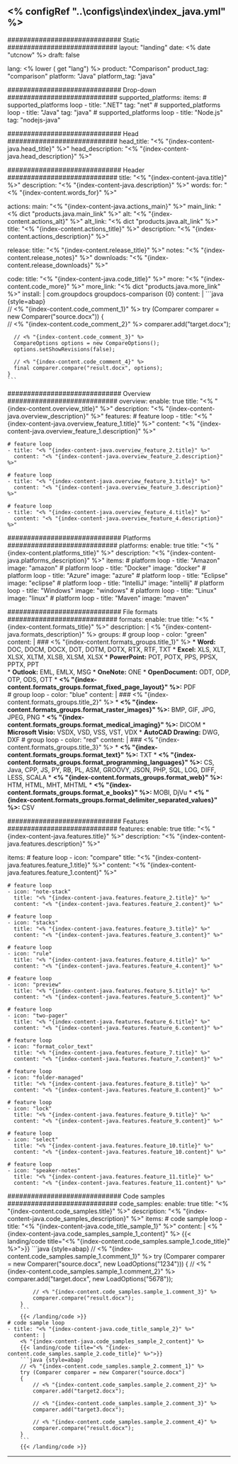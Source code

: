 <% configRef "..\\configs\\index\\index_java.yml" %>
---
############################# Static ############################
layout: "landing"
date: <% date "utcnow" %>
draft: false

lang: <% lower ( get "lang") %>
product: "Comparison"
product_tag: "comparison"
platform: "Java"
platform_tag: "java"

############################# Drop-down ############################
supported_platforms:
  items:
    # supported_platforms loop
    - title: ".NET"
      tag: "net"
    # supported_platforms loop
    - title: "Java"
      tag: "java"
    # supported_platforms loop
    - title: "Node.js"
      tag: "nodejs-java"

############################# Head ############################
head_title: "<% "{index-content-java.head_title}" %>"
head_description: "<% "{index-content-java.head_description}" %>"

############################# Header ############################
title: "<% "{index-content-java.title}" %>"
description: "<% "{index-content-java.description}" %>"
words:
  for: "<% "{index-content.words_for}" %>"

actions:
  main: "<% "{index-content-java.actions_main}" %>"
  main_link: "<% dict "products.java.main_link" %>"
  alt: "<% "{index-content.actions_alt}" %>"
  alt_link: "<% dict "products.java.alt_link" %>"
  title: "<% "{index-content.actions_title}" %>"
  description: "<% "{index-content.actions_description}" %>"

release:
  title: "<% "{index-content.release_title}" %>"
  notes: "<% "{index-content.release_notes}" %>"
  downloads: "<% "{index-content.release_downloads}" %>"

code:
  title: "<% "{index-content-java.code_title}" %>"
  more: "<% "{index-content.code_more}" %>"
  more_link: "<% dict "products.java.more_link" %>"
  install: |
    <dependency>
      <groupId>com.groupdocs</groupId>
      <artifactId>groupdocs-comparison</artifactId>
      <version>{0}</version>
    </dependency>
  content: |
    ```java {style=abap}  
    // <% "{index-content.code_comment_1}" %>
    try (Comparer comparer = new Comparer("source.docx"))
    {    
      // <% "{index-content.code_comment_2}" %>
      comparer.add("target.docx");

      // <% "{index-content.code_comment_3}" %>
      CompareOptions options = new CompareOptions();
      options.setShowRevisions(false);

      // <% "{index-content.code_comment_4}" %>
      final comparer.compare("result.docx", options);
    }    
    ```

############################# Overview ############################
overview:
  enable: true
  title: "<% "{index-content.overview_title}" %>"
  description: "<% "{index-content-java.overview_description}" %>"
  features:
    # feature loop
    - title: "<% "{index-content-java.overview_feature_1.title}" %>"
      content: "<% "{index-content-java.overview_feature_1.description}" %>"

    # feature loop
    - title: "<% "{index-content-java.overview_feature_2.title}" %>"
      content: "<% "{index-content-java.overview_feature_2.description}" %>"

    # feature loop
    - title: "<% "{index-content-java.overview_feature_3.title}" %>"
      content: "<% "{index-content-java.overview_feature_3.description}" %>"

    # feature loop
    - title: "<% "{index-content-java.overview_feature_4.title}" %>"
      content: "<% "{index-content-java.overview_feature_4.description}" %>"

############################# Platforms ############################
platforms:
  enable: true
  title: "<% "{index-content.platforms_title}" %>"
  description: "<% "{index-content-java.platforms_description}" %>"
  items:
    # platform loop
    - title: "Amazon"
      image: "amazon"
    # platform loop
    - title: "Docker"
      image: "docker"
    # platform loop
    - title: "Azure"
      image: "azure"
    # platform loop
    - title: "Eclipse"
      image: "eclipse"
    # platform loop
    - title: "IntelliJ"
      image: "intellij"
    # platform loop
    - title: "Windows"
      image: "windows"
    # platform loop
    - title: "Linux"
      image: "linux"
    # platform loop
    - title: "Maven"
      image: "maven"

############################# File formats ############################
formats:
  enable: true
  title: "<% "{index-content.formats_title}" %>"
  description: |
    <% "{index-content-java.formats_description}" %>
  groups:
    # group loop
    - color: "green"
      content: |
        ### <% "{index-content.formats_groups.title_1}" %>
        * **Word:** DOC, DOCM, DOCX, DOT, DOTM, DOTX, RTX, RTF, TXT
        * **Excel:** XLS, XLT, XLSX, XLTM, XLSB, XLSM, XLSX
        * **PowerPoint:** POT, POTX, PPS, PPSX, PPTX, PPT        
        * **Outlook:** EML, EMLX, MSG
        * **OneNote:** ONE
        * **OpenDocument:** ODT, ODP, OTP, ODS, OTT
        * **<% "{index-content.formats_groups.format_fixed_page_layout}" %>:** PDF        
    # group loop
    - color: "blue"
      content: |
        ### <% "{index-content.formats_groups.title_2}" %>
        * **<% "{index-content.formats_groups.format_raster_images}" %>:** BMP, GIF, JPG, JPEG, PNG
        * **<% "{index-content.formats_groups.format_medical_imaging}" %>:** DICOM
        * **Microsoft Visio:** VSDX, VSD, VSS, VST, VDX
        * **AutoCAD Drawing:** DWG, DXF
      # group loop
    - color: "red"
      content: |
        ### <% "{index-content.formats_groups.title_3}" %>
        * **<% "{index-content.formats_groups.format_text}" %>:** TXT
        * **<% "{index-content.formats_groups.format_programming_languages}" %>:** CS, Java, CPP, JS, PY, RB, PL, ASM, GROOVY, JSON, PHP, SQL, LOG, DIFF, LESS, SCALA
        * **<% "{index-content.formats_groups.format_web}" %>:** HTM, HTML, MHT, MHTML
        * **<% "{index-content.formats_groups.format_e_books}" %>:** MOBI, DjVu
        * **<% "{index-content.formats_groups.format_delimiter_separated_values}" %>:** CSV

############################# Features ############################
features:
  enable: true
  title: "<% "{index-content-java.features.title}" %>"
  description: "<% "{index-content-java.features.description}" %>"

  items:
    # feature loop
    - icon: "compare"
      title: "<% "{index-content-java.features.feature_1.title}" %>"
      content: "<% "{index-content-java.features.feature_1.content}" %>"

    # feature loop
    - icon: "note-stack"
      title: "<% "{index-content-java.features.feature_2.title}" %>"
      content: "<% "{index-content-java.features.feature_2.content}" %>"

    # feature loop
    - icon: "stacks"
      title: "<% "{index-content-java.features.feature_3.title}" %>"
      content: "<% "{index-content-java.features.feature_3.content}" %>"

    # feature loop
    - icon: "rule"
      title: "<% "{index-content-java.features.feature_4.title}" %>"
      content: "<% "{index-content-java.features.feature_4.content}" %>"

    # feature loop
    - icon: "preview"
      title: "<% "{index-content-java.features.feature_5.title}" %>"
      content: "<% "{index-content-java.features.feature_5.content}" %>"

    # feature loop
    - icon: "two-pager"
      title: "<% "{index-content-java.features.feature_6.title}" %>"
      content: "<% "{index-content-java.features.feature_6.content}" %>"

    # feature loop
    - icon: "format_color_text"
      title: "<% "{index-content-java.features.feature_7.title}" %>"
      content: "<% "{index-content-java.features.feature_7.content}" %>"

    # feature loop
    - icon: "folder-managed"
      title: "<% "{index-content-java.features.feature_8.title}" %>"
      content: "<% "{index-content-java.features.feature_8.content}" %>"

    # feature loop
    - icon: "lock"
      title: "<% "{index-content-java.features.feature_9.title}" %>"
      content: "<% "{index-content-java.features.feature_9.content}" %>"

    # feature loop
    - icon: "select"
      title: "<% "{index-content-java.features.feature_10.title}" %>"
      content: "<% "{index-content-java.features.feature_10.content}" %>"

    # feature loop
    - icon: "speaker-notes"
      title: "<% "{index-content-java.features.feature_11.title}" %>"
      content: "<% "{index-content-java.features.feature_11.content}" %>"

############################# Code samples ############################
code_samples:
  enable: true
  title: "<% "{index-content.code_samples.title}" %>"
  description: "<% "{index-content-java.code_samples_description}" %>"
  items:
    # code sample loop
    - title: "<% "{index-content-java.code_title_sample_1}" %>"
      content: |
        <% "{index-content-java.code_samples_sample_1_content}" %>
        {{< landing/code title="<% "{index-content.code_samples.sample_1.code_title}" %>">}}
        ```java {style=abap}
        // <% "{index-content.code_samples.sample_1.comment_1}" %>
        try (Comparer comparer = new Comparer("source.docx", new LoadOptions("1234")))
        {
            // <% "{index-content.code_samples.sample_1.comment_2}" %>
            comparer.add("target.docx", new LoadOptions("5678"));
        
            // <% "{index-content.code_samples.sample_1.comment_3}" %>
            comparer.compare("result.docx");
        }
        ```
        {{< /landing/code >}}
    # code sample loop
    - title: "<% "{index-content-java.code_title_sample_2}" %>"
      content: |
        <% "{index-content-java.code_samples_sample_2_content}" %>
        {{< landing/code title="<% "{index-content.code_samples.sample_2.code_title}" %>">}}
        ```java {style=abap}   
        // <% "{index-content.code_samples.sample_2.comment_1}" %>
        try (Comparer comparer = new Comparer("source.docx") 
        {
            // <% "{index-content.code_samples.sample_2.comment_2}" %>
            comparer.add("target2.docx");

            // <% "{index-content.code_samples.sample_2.comment_3}" %>
            comparer.add("target3.docx");

            // <% "{index-content.code_samples.sample_2.comment_4}" %>
            comparer.compare("result.docx");
        }
        ```
        {{< /landing/code >}}

---

